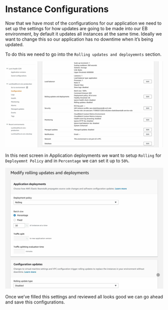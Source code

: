 # Instance Configurations

Now that we have most of the configurations for our application we need to set up the settings for how updates are going to be made into our EB environment, by default it updates all instances at the same time. Ideally we want to change this so our application has no downtime when it’s being updated.

To do this we need to go into the `Rolling updates and deployemnts` section.



![Image from iOS (15).jpg](./attachments/Image%20from%20iOS%20(15).jpg)


In this next screen in Application deployments we want to setup `Rolling` for `Deployemnt Policy` and in `Percentage` we can set it up to `50%`.



![Image from iOS (12).jpg](./attachments/Image%20from%20iOS%20(12).jpg)


Once we’ve filled this settings and reviewed all looks good we can go ahead and save this configurations.
